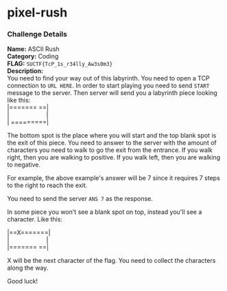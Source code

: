 # pixel-rush

### Challenge Details

**Name:** ASCII Rush  
**Category:** Coding  
**FLAG:** `SUCTF{TcP_1s_r34lly_Aw3s0m3}`  
**Description:**  
You need to find your way out of this labyrinth. You need to open a TCP connection to `URL HERE`. In order
to start playing you need to send `START` message to the server. Then server will send you a labyrinth piece looking
like this:   
|======= ==|   
|&nbsp;&nbsp;&nbsp;&nbsp;&nbsp;&nbsp;&nbsp;&nbsp;&nbsp;&nbsp;&nbsp;&nbsp;&nbsp;&nbsp;&nbsp;&nbsp;&nbsp;&nbsp;&nbsp;&nbsp;&nbsp;&nbsp;|   
| =========|

The bottom spot is the place where you will start and the top blank spot is the exit of this piece.
You need to answer to the server with the amount of characters you need to walk to go the exit from the entrance.
If you walk right, then you are walking to positive. If you walk left, then you are walking to negative.

For example, the above example's answer will be 7 since it requires 7 steps to the right to reach the exit.

You need to send the server `ANS 7` as the response.

In some piece you won't see a blank spot on top, instead you'll see a character. Like this:   

|==X=======|   
|&nbsp;&nbsp;&nbsp;&nbsp;&nbsp;&nbsp;&nbsp;&nbsp;&nbsp;&nbsp;&nbsp;&nbsp;&nbsp;&nbsp;&nbsp;&nbsp;&nbsp;&nbsp;&nbsp;&nbsp;&nbsp;&nbsp;|   
|======= ==|

X will be the next character of the flag. You need to collect the characters along the way.

Good luck!  

